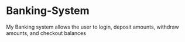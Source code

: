 # Banking-System
My Banking system allows the user to login, deposit amounts, withdraw amounts, and checkout balances
